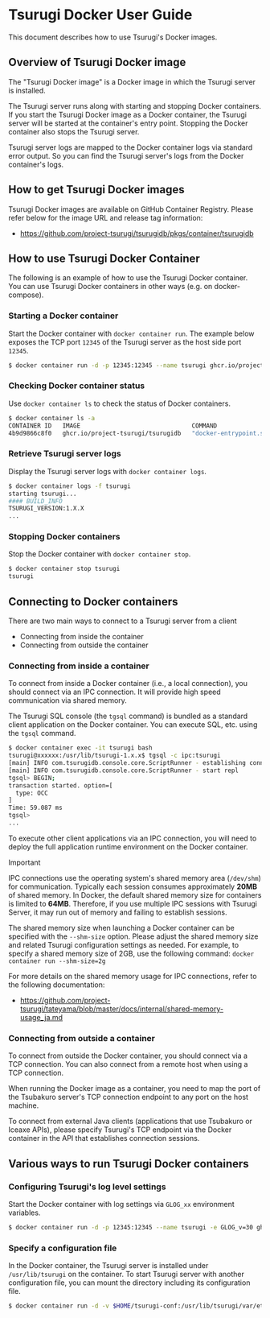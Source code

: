# Tsurugi Docker User Guide

This document describes how to use Tsurugi's Docker images.

## Overview of Tsurugi Docker image

The "Tsurugi Docker image" is a Docker image in which the Tsurugi server is installed.

The Tsurugi server runs along with starting and stopping Docker containers.
If you start the Tsurugi Docker image as a Docker container, the Tsurugi server will be started at the container's entry point.
Stopping the Docker container also stops the Tsurugi server.

Tsurugi server logs are mapped to the Docker container logs via standard error output.
So you can find the Tsurugi server's logs from the Docker container's logs.

## How to get Tsurugi Docker images

Tsurugi Docker images are available on GitHub Container Registry.
Please refer below for the image URL and release tag information:

- https://github.com/project-tsurugi/tsurugidb/pkgs/container/tsurugidb

## How to use Tsurugi Docker Container

The following is an example of how to use the Tsurugi Docker container.
You can use Tsurugi Docker containers in other ways (e.g. on docker-compose).

### Starting a Docker container

Start the Docker container with `docker container run`.
The example below exposes the TCP port `12345` of the Tsurugi server as the host side port `12345`.

```sh
$ docker container run -d -p 12345:12345 --name tsurugi ghcr.io/project-tsurugi/tsurugidb
```

### Checking Docker container status

Use `docker container ls` to check the status of Docker containers.

```sh
$ docker container ls -a
CONTAINER ID   IMAGE                               COMMAND                  CREATED          STATUS                    PORTS                                           NAMES
4b9d9866c8f0   ghcr.io/project-tsurugi/tsurugidb   "docker-entrypoint.sh"   13 seconds ago   Up 8 seconds              0.0.0.0:12345->12345/tcp, :::12345->12345/tcp   tsurugi
```

### Retrieve Tsurugi server logs

Display the Tsurugi server logs with `docker container logs`.

```sh
$ docker container logs -f tsurugi
starting tsurugi...
#### BUILD_INFO
TSURUGI_VERSION:1.X.X
...
```

### Stopping Docker containers

Stop the Docker container with `docker container stop`.

```sh
$ docker container stop tsurugi
tsurugi
```

## Connecting to Docker containers

There are two main ways to connect to a Tsurugi server from a client

- Connecting from inside the container
- Connecting from outside the container

### Connecting from inside a container

To connect from inside a Docker container (i.e., a local connection), you should connect via an IPC connection. It will provide high speed communication via shared memory.

The Tsurugi SQL console (the `tgsql` command) is bundled as a standard client application on the Docker container. You can execute SQL, etc. using the `tgsql` command.

```sh
$ docker container exec -it tsurugi bash
tsurugi@xxxxxx:/usr/lib/tsurugi-1.x.x$ tgsql -c ipc:tsurugi
[main] INFO com.tsurugidb.console.core.ScriptRunner - establishing connection: ipc:tsurugi
[main] INFO com.tsurugidb.console.core.ScriptRunner - start repl
tgsql> BEGIN;
transaction started. option=[
  type: OCC
]
Time: 59.087 ms
tgsql>
...
```

To execute other client applications via an IPC connection, you will need to deploy the full application runtime environment on the Docker container.

> [!IMPORTANT]
> IPC connections use the operating system's shared memory area (`/dev/shm`) for communication. Typically each session consumes approximately **20MB** of shared memory.
> In Docker, the default shared memory size for containers is limited to **64MB**. Therefore, if you use multiple IPC sessions with Tsurugi Server, it may run out of memory and failing to establish sessions.
>
> The shared memory size when launching a Docker container can be specified with the `--shm-size` option. Please adjust the shared memory size and related Tsurugi configuration settings as needed. For example, to specify a shared memory size of 2GB, use the following command:
> ```docker container run --shm-size=2g```
>
> For more details on the shared memory usage for IPC connections, refer to the following documentation:
> - https://github.com/project-tsurugi/tateyama/blob/master/docs/internal/shared-memory-usage_ja.md

### Connecting from outside a container

To connect from outside the Docker container, you should connect via a TCP connection.
You can also connect from a remote host when using a TCP connection.

When running the Docker image as a container, you need to map the port of the Tsubakuro server's TCP connection endpoint to any port on the host machine.

To connect from external Java clients (applications that use Tsubakuro or Iceaxe APIs), please specify Tsurugi's TCP endpoint via the Docker container in the API that establishes connection sessions.

## Various ways to run Tsurugi Docker containers

### Configuring Tsurugi's log level settings

Start the Docker container with log settings via `GLOG_xx` environment variables.

```sh
$ docker container run -d -p 12345:12345 --name tsurugi -e GLOG_v=30 ghcr.io/project-tsurugi/tsurugidb
```

### Specify a configuration file

In the Docker container, the Tsurugi server is installed under `/usr/lib/tsurugi` on the container.
To start Tsurugi server with another configuration file, you can mount the directory including its configuration file.

```sh
$ docker container run -d -v $HOME/tsurugi-conf:/usr/lib/tsurugi/var/etc --name tsurugi ghcr.io/project-tsurugi/tsurugidb
```
